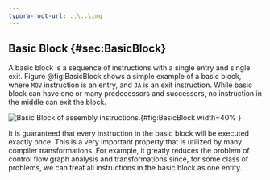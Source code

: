 ```yaml
---
typora-root-url: ..\..\img
---
```


## Basic Block {#sec:BasicBlock}

A basic block is a sequence of instructions with a single entry and single exit. Figure @fig:BasicBlock shows a simple example of a basic block, where `MOV` instruction is an entry, and `JA` is an exit instruction. While basic block can have one or many predecessors and successors, no instruction in the middle can exit the block. 

![Basic Block of assembly instructions.](/3/BasicBlock.jpg){#fig:BasicBlock width=40% }

It is guaranteed that every instruction in the basic block will be executed exactly once. This is a very important property that is utilized by many compiler transformations. For example, it greatly reduces the problem of control flow graph analysis and transformations since, for some class of problems, we can treat all instructions in the basic block as one entity.
